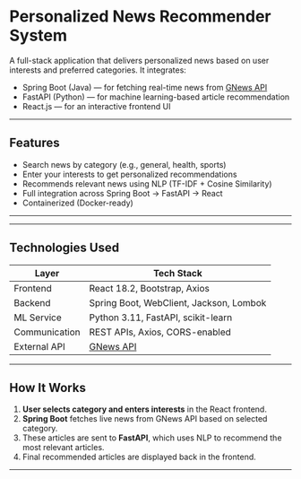 #  Personalized News Recommender System

A full-stack application that delivers personalized news based on user interests and preferred categories. It integrates:

-  Spring Boot (Java) — for fetching real-time news from [GNews API](https://gnews.io/)
-  FastAPI (Python) — for machine learning-based article recommendation
-  React.js — for an interactive frontend UI

---

##  Features

-  Search news by category (e.g., general, health, sports)
-  Enter your interests to get personalized recommendations
-  Recommends relevant news using NLP (TF-IDF + Cosine Similarity)
-  Full integration across Spring Boot → FastAPI → React
-  Containerized (Docker-ready)

---


---

##  Technologies Used

| Layer        | Tech Stack                                |
|--------------|--------------------------------------------|
| Frontend     | React 18.2, Bootstrap, Axios               |
| Backend      | Spring Boot, WebClient, Jackson, Lombok    |
| ML Service   | Python 3.11, FastAPI, scikit-learn         |
| Communication| REST APIs, Axios, CORS-enabled             |
| External API | [GNews API](https://gnews.io/)             |

---

##  How It Works

1. **User selects category and enters interests** in the React frontend.
2. **Spring Boot** fetches live news from GNews API based on selected category.
3. These articles are sent to **FastAPI**, which uses NLP to recommend the most relevant articles.
4. Final recommended articles are displayed back in the frontend.

---
